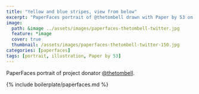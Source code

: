 ```yaml
---
title: "Yellow and blue stripes, view from below"
excerpt: "PaperFaces portrait of @thetombell drawn with Paper by 53 on an iPad."
image: 
  path: &image ../assets/images/paperfaces-thetombell-twitter.jpg 
  feature: *image
  cover: true
  thumbnail: /assets/images/paperfaces-thetombell-twitter-150.jpg
categories: [paperfaces]
tags: [portrait, illustration, Paper by 53]
---
```


PaperFaces portrait of project donator [@thetombell](https://twitter.com/thetombell).

{% include boilerplate/paperfaces.md %}

